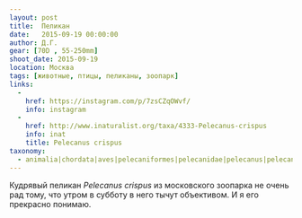 ```yaml
---
layout: post
title:  Пеликан
date:   2015-09-19 00:00:00
author: Д.Г.
gear: [70D , 55-250mm]
shoot_date: 2015-09-19
location: Москва
tags: [животные, птицы, пеликаны, зоопарк]
links:
  -
    href: https://instagram.com/p/7zsCZqOWvf/
    info: instagram
  -
    href: http://www.inaturalist.org/taxa/4333-Pelecanus-crispus
    info: inat
    title: Pelecanus crispus
taxonomy:
  - animalia|chordata|aves|pelecaniformes|pelecanidae|pelecanus|pelecanus crispus
---
```


Кудрявый пеликан _Pelecanus crispus_ из московского зоопарка не очень рад тому, что утром в субботу в него тычут объективом. И я его прекрасно понимаю.
